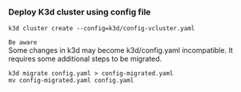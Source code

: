 ### Deploy K3d cluster using config file
```
k3d cluster create --config=k3d/config-vcluster.yaml
```

`Be aware` 
<br/>Some changes in k3d may become k3d/config.yaml incompatible.
It requires some additional steps to be migrated.

```console
k3d migrate config.yaml > config-migrated.yaml
mv config-migrated.yaml config.yaml
```
